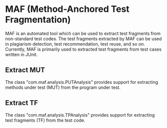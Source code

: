 # MAF (Method-Anchored Test Fragmentation)
MAF is an automated tool which can be used to extract test fragments from non-standard test codes. The test fragments extracted by MAF can be used in plagiarism detection, test recommendation, test reuse, and so on. Currently, MAF is primarily used to extracted test fragments from test cases written in JUnit.

## Extract MUT
The class "com.maf.analysis.PUTAnalysis" provides support for extracting methods under test (MUT) from the program under test.

## Extract TF
The class "com.maf.analysis.TPAnalysis" provides support for extracting test fragments (TF) from the test code.
